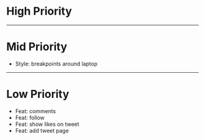 # High Priority

---

# Mid Priority

- Style: breakpoints around laptop

---

# Low Priority

- Feat: comments
- Feat: follow
- Feat: show likes on tweet
- Feat: add tweet page
